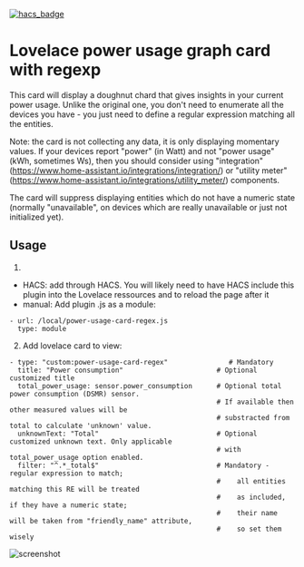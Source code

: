 [![hacs_badge](https://img.shields.io/badge/HACS-Custom-orange.svg)](https://github.com/custom-components/hacs)
# Lovelace power usage graph card with regexp

This card will display a doughnut chard that gives insights in your current power usage. Unlike the original one, you don't need to enumerate all the devices you have - you just need to define a regular expression matching all the entities. 

Note: the card is not collecting any data, it is only displaying momentary values. If your devices report "power" (in Watt) and not "power usage" (kWh, sometimes Ws), then you should consider using "integration" (https://www.home-assistant.io/integrations/integration/) or "utility meter" (https://www.home-assistant.io/integrations/utility_meter/) components.

The card will suppress displaying entities which do not have a numeric state (normally "unavailable", on devices which are really unavailable or just not initialized yet).

## Usage
1. 
- HACS: add through HACS. You will likely need to have HACS include this plugin into the Lovelace ressources and to reload the page after it
- manual:
Add plugin .js as a module:
```
- url: /local/power-usage-card-regex.js
  type: module
```
2. Add lovelace card to view:
```
- type: "custom:power-usage-card-regex"               # Mandatory
  title: "Power consumption"                       # Optional customized title
  total_power_usage: sensor.power_consumption      # Optional total power consumption (DSMR) sensor.
                                                   # If available then other measured values will be 
                                                   # substracted from total to calculate 'unknown' value.
  unknownText: "Total"                             # Optional customized unknown text. Only applicable
                                                   # with total_power_usage option enabled.
  filter: "^.*_total$"                             # Mandatory - regular expression to match; 
                                                   #    all entities matching this RE will be treated
                                                   #    as included, if they have a numeric state;
                                                   #    their name will be taken from "friendly_name" attribute,
                                                   #    so set them wisely
 ```

![screenshot](https://raw.githubusercontent.com/DBa2016/power-usage-card-regex/master/power-usage-card-regex.png)

